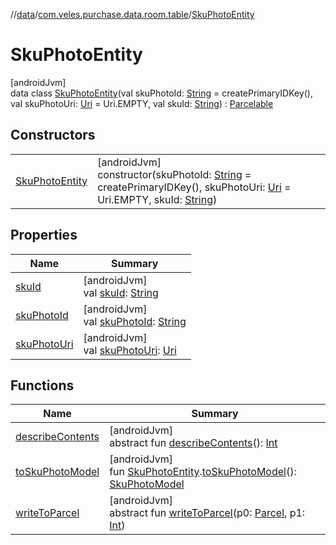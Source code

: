 //[data](../../../index.md)/[com.veles.purchase.data.room.table](../index.md)/[SkuPhotoEntity](index.md)

# SkuPhotoEntity

[androidJvm]\
data class [SkuPhotoEntity](index.md)(val skuPhotoId: [String](https://kotlinlang.org/api/latest/jvm/stdlib/kotlin/-string/index.html) = createPrimaryIDKey(), val skuPhotoUri: [Uri](https://developer.android.com/reference/kotlin/android/net/Uri.html) = Uri.EMPTY, val skuId: [String](https://kotlinlang.org/api/latest/jvm/stdlib/kotlin/-string/index.html)) : [Parcelable](https://developer.android.com/reference/kotlin/android/os/Parcelable.html)

## Constructors

| | |
|---|---|
| [SkuPhotoEntity](-sku-photo-entity.md) | [androidJvm]<br>constructor(skuPhotoId: [String](https://kotlinlang.org/api/latest/jvm/stdlib/kotlin/-string/index.html) = createPrimaryIDKey(), skuPhotoUri: [Uri](https://developer.android.com/reference/kotlin/android/net/Uri.html) = Uri.EMPTY, skuId: [String](https://kotlinlang.org/api/latest/jvm/stdlib/kotlin/-string/index.html)) |

## Properties

| Name | Summary |
|---|---|
| [skuId](sku-id.md) | [androidJvm]<br>val [skuId](sku-id.md): [String](https://kotlinlang.org/api/latest/jvm/stdlib/kotlin/-string/index.html) |
| [skuPhotoId](sku-photo-id.md) | [androidJvm]<br>val [skuPhotoId](sku-photo-id.md): [String](https://kotlinlang.org/api/latest/jvm/stdlib/kotlin/-string/index.html) |
| [skuPhotoUri](sku-photo-uri.md) | [androidJvm]<br>val [skuPhotoUri](sku-photo-uri.md): [Uri](https://developer.android.com/reference/kotlin/android/net/Uri.html) |

## Functions

| Name | Summary |
|---|---|
| [describeContents](index.md#-1578325224%2FFunctions%2F-70787932) | [androidJvm]<br>abstract fun [describeContents](index.md#-1578325224%2FFunctions%2F-70787932)(): [Int](https://kotlinlang.org/api/latest/jvm/stdlib/kotlin/-int/index.html) |
| [toSkuPhotoModel](../to-sku-photo-model.md) | [androidJvm]<br>fun [SkuPhotoEntity](index.md).[toSkuPhotoModel](../to-sku-photo-model.md)(): [SkuPhotoModel](../../../../domain/domain/com.veles.purchase.domain.model/-sku-photo-model/index.md) |
| [writeToParcel](index.md#-1754457655%2FFunctions%2F-70787932) | [androidJvm]<br>abstract fun [writeToParcel](index.md#-1754457655%2FFunctions%2F-70787932)(p0: [Parcel](https://developer.android.com/reference/kotlin/android/os/Parcel.html), p1: [Int](https://kotlinlang.org/api/latest/jvm/stdlib/kotlin/-int/index.html)) |
